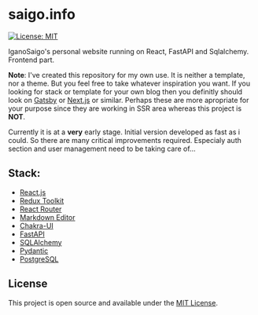 # saigo.info

[![License: MIT](https://img.shields.io/badge/License-MIT-blue.svg)](https://opensource.org/licenses/MIT)

IganoSaigo's personal website running on React, FastAPI and Sqlalchemy. Frontend part.

**Note**: I've created this repository for my own use. It is neither a template, nor a theme. But you feel free to take whatever inspiration you want. If you looking for stack or template for your own blog then you definitly should look on [Gatsby](https://www.gatsbyjs.com) or [Next.js](https://nextjs.org) or similar. Perhaps these are more apropriate for your purpose since they are working in SSR area whereas this project is **NOT**.

Currently it is at a **very** early stage. Initial version developed as fast as i could. So there are many critical improvements required. Especialy auth section and user management need to be taking care of...

## Stack:

- [React.js](https://reactjs.org)
- [Redux Toolkit](https://redux-toolkit.js.org)
- [React Router](https://reactrouter.com)
- [Markdown Editor](https://github.com/RIP21/react-simplemde-editor)
- [Chakra-UI](https://chakra-ui.com)
- [FastAPI](https://fastapi.tiangolo.com)
- [SQLAlchemy](https://www.sqlalchemy.org)
- [Pydantic](https://github.com/pydantic/pydantic)
- [PostgreSQL](https://www.postgresql.org)

## License

This project is open source and available under the [MIT License](LICENSE).
